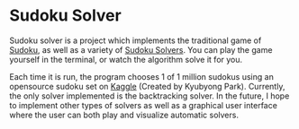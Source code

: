 # Sudoku Solver
Sudoku solver is a project which implements the traditional game of [Sudoku](https://en.wikipedia.org/wiki/Sudoku), as well as a variety of [Sudoku Solvers](https://en.wikipedia.org/wiki/Sudoku_solving_algorithms). You can play the game yourself in the terminal, or watch the algorithm solve it for you.

Each time it is run, the program chooses 1 of 1 million sudokus using an opensource sudoku set on [Kaggle](https://www.kaggle.com/datasets/bryanpark/sudoku) (Created by Kyubyong Park). Currently, the only solver implemented is the backtracking solver. In the future, I hope to implement other types of solvers as well as a graphical user interface where the user can both play and visualize automatic solvers. 
